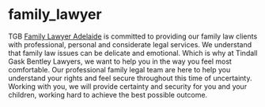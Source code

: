 # family_lawyer

TGB <a href="https://tgb.com.au/areas-served/tgb-family-lawyers-adelaide/">Family Lawyer Adelaide</a> is committed to providing our family law clients with professional, personal and considerate legal services. We understand that family law issues can be delicate and emotional. Which is why at Tindall Gask Bentley Lawyers, we want to help you in the way you feel most comfortable. Our professional family legal team are here to help you understand your rights and feel secure throughout this time of uncertainty. Working with you, we will provide certainty and security for you and your children, working hard to achieve the best possible outcome.

